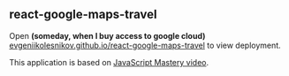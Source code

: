 ## react-google-maps-travel

Open **(someday, when I buy access to google cloud)** [evgeniikolesnikov.github.io/react-google-maps-travel](https://evgeniikolesnikov.github.io/react-google-maps-travel) to view deployment.

This application is based on [JavaScript Mastery video](https://www.youtube.com/watch?v=UKdQjQX1Pko&ab_channel=JavaScriptMastery).

